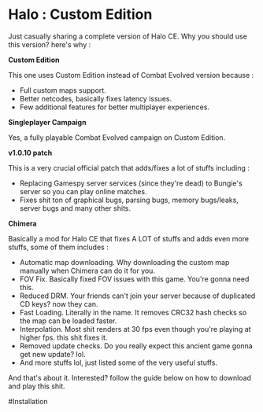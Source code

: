# Halo : Custom Edition
Just casually sharing a complete version of Halo CE.
Why you should use this version? here's why : 


**Custom Edition**

This one uses Custom Edition instead of Combat Evolved version because :
- Full custom maps support.
- Better netcodes, basically fixes latency issues.
- Few additional features for better multiplayer experiences.


**Singleplayer Campaign**

Yes, a fully playable Combat Evolved campaign on Custom Edition.


**v1.0.10 patch**

This is a very crucial official patch that adds/fixes a lot of stuffs including :
- Replacing Gamespy server services (since they're dead) to Bungie's server so you can play online matches.
- Fixes shit ton of graphical bugs, parsing bugs, memory bugs/leaks, server bugs and many other shits.


**Chimera**

Basically a mod for Halo CE that fixes A LOT of stuffs and adds even more stuffs, some of them includes :
- Automatic map downloading. Why downloading the custom map manually when Chimera can do it for you.
- FOV Fix. Basically fixed FOV issues with this game. You're gonna need this.
- Reduced DRM. Your friends can't join your server because of duplicated CD keys? now they can.
- Fast Loading. Literally in the name. It removes CRC32 hash checks so the map can be loaded faster.
- Interpolation. Most shit renders at 30 fps even though you're playing at higher fps. this shit fixes it.
- Removed update checks. Do you really expect this ancient game gonna get new update? lol.
- And more stuffs lol, just listed some of the very useful stuffs.



And that's about it. Interested? follow the guide below on how to download and play this shit.

#Installation


